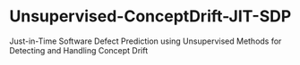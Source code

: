 # Unsupervised-ConceptDrift-JIT-SDP
Just-in-Time Software Defect Prediction using Unsupervised Methods for Detecting and Handling Concept Drift
